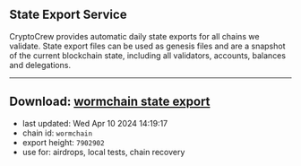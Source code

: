 ## State Export Service
CryptoCrew provides automatic daily state exports for all chains we validate. State export files can be used as genesis files and are a snapshot of the current blockchain state, including all validators, accounts, balances and delegations.

---
**Download: [wormchain state export](https://dl-eu2.ccvalidators.com/SERVICE/wormchain/wormchain_export_7902902.json)**
---

- last updated: Wed Apr 10 2024 14:19:17
- chain id: `wormchain`
- export height: `7902902`
- use for: airdrops, local tests, chain recovery
